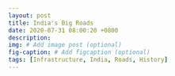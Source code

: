 ```yaml
---
layout: post
title: India's Big Roads 
date: 2020-07-31 08:00:20 +0800
description: 
img: # Add image post (optional)
fig-caption: # Add figcaption (optional)
tags: [Infrastructure, India, Roads, History]
---
```


